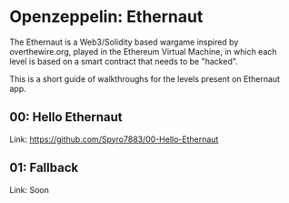 # Openzeppelin: Ethernaut

The Ethernaut is a Web3/Solidity based wargame inspired by overthewire.org, played in the Ethereum Virtual Machine, in which each level is based on a smart contract that needs to be "hacked".

This is a short guide of walkthroughs for the levels present on Ethernaut app.

## 00: Hello Ethernaut

Link: https://github.com/Spyro7883/00-Hello-Ethernaut

## 01: Fallback

Link: Soon